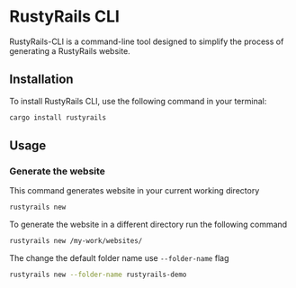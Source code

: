 # RustyRails CLI

RustyRails-CLI is a command-line tool designed to simplify the process of generating a RustyRails website.

## Installation

To install RustyRails CLI, use the following command in your terminal:

```sh
cargo install rustyrails
```

## Usage

### Generate the website

This command generates website in your current working directory

```sh
rustyrails new
```

To generate the website in a different directory run the following command

```sh
rustyrails new /my-work/websites/
```

The change the default folder name use `--folder-name` flag

```sh
rustyrails new --folder-name rustyrails-demo
```
